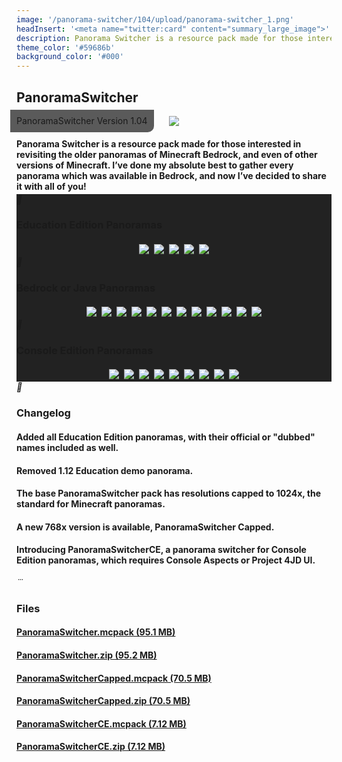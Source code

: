 ```yaml
---
image: '/panorama-switcher/104/upload/panorama-switcher_1.png'
headInsert: '<meta name="twitter:card" content="summary_large_image">'
description: Panorama Switcher is a resource pack made for those interested in revisiting the older panoramas of Minecraft Bedrock, and even of other versions of Minecraft. I’ve done my absolute best to gather every panorama which was available in Bedrock, and now I’ve decided to share it with all of you!
theme_color: '#59686b'
background_color: '#000'
---
```

## PanoramaSwitcher
<div style="text-align:center"><p style="position:absolute;margin:-10px;border-radius:0 0 10px 0;padding: 10px;background:#333c;line-height:16px">PanoramaSwitcher Version 1.04</p><img src="./upload/panorama-switcher_1.png"></div><h4 style="margin-bottom:4px">Panorama Switcher is a resource pack made for those interested in revisiting the older panoramas of Minecraft Bedrock, and even of other versions of Minecraft. I’ve done my absolute best to gather every panorama which was available in Bedrock, and now I’ve decided to share it with all of you!</h4><div class="changelog-container closeable" style="background:#222"><div><i class="material-icons"></i><h3 id="education-edition-panoramas">Education Edition Panoramas</h3><i class="material-icons"></i></div><div style="display:inherit"><div style="text-align:center"><img src="./upload/panorama-switcher_2.png" style="max-height:192px;width:auto;max-width:100%;margin:4px"><img src="./upload/panorama-switcher_3.png" style="max-height:192px;width:auto;max-width:100%;margin:4px"><img src="./upload/panorama-switcher_4.png" style="max-height:192px;width:auto;max-width:100%;margin:4px"><img src="./upload/panorama-switcher_5.png" style="max-height:192px;width:auto;max-width:100%;margin:4px"><img src="./upload/panorama-switcher_6.png" style="max-height:192px;width:auto;max-width:100%;margin:4px"></div></div></div><div class="changelog-container closeable" style="background:#222"><div><i class="material-icons"></i><h3 id="bedrock-or-java-panoramas">Bedrock or Java Panoramas</h3><i class="material-icons"></i></div><div style="display:inherit"><div style="text-align:center"><img src="./upload/panorama-switcher_7.png" style="max-height:192px;width:auto;max-width:100%;margin:4px"><img src="./upload/panorama-switcher_8.png" style="max-height:192px;width:auto;max-width:100%;margin:4px"><img src="./upload/panorama-switcher_9.png" style="max-height:192px;width:auto;max-width:100%;margin:4px"><img src="./upload/panorama-switcher_10.png" style="max-height:192px;width:auto;max-width:100%;margin:4px"><img src="./upload/panorama-switcher_11.png" style="max-height:192px;width:auto;max-width:100%;margin:4px"><img src="./upload/panorama-switcher_12.png" style="max-height:192px;width:auto;max-width:100%;margin:4px"><img src="./upload/panorama-switcher_13.png" style="max-height:192px;width:auto;max-width:100%;margin:4px"><img src="./upload/panorama-switcher_14.png" style="max-height:192px;width:auto;max-width:100%;margin:4px"><img src="./upload/panorama-switcher_15.png" style="max-height:192px;width:auto;max-width:100%;margin:4px"><img src="./upload/panorama-switcher_16.png" style="max-height:192px;width:auto;max-width:100%;margin:4px"><img src="./upload/panorama-switcher_17.png" style="max-height:192px;width:auto;max-width:100%;margin:4px"><img src="./upload/panorama-switcher_18.png" style="max-height:192px;width:auto;max-width:100%;margin:4px"></div></div></div><div class="changelog-container closeable" style="background:#222"><div><i class="material-icons"></i><h3 id="console-edition-pamoramas">Console Edition Panoramas</h3><i class="material-icons"></i></div><div style="display:inherit"><div style="text-align:center"><img src="./upload/panorama-switcher_19.png" style="max-height:192px;width:auto;max-width:100%;margin:4px"><img src="./upload/panorama-switcher_20.png" style="max-height:192px;width:auto;max-width:100%;margin:4px"><img src="./upload/panorama-switcher_21.png" style="max-height:192px;width:auto;max-width:100%;margin:4px"><img src="./upload/panorama-switcher_22.png" style="max-height:192px;width:auto;max-width:100%;margin:4px"><img src="./upload/panorama-switcher_23.png" style="max-height:192px;width:auto;max-width:100%;margin:4px"><img src="./upload/panorama-switcher_24.png" style="max-height:192px;width:auto;max-width:100%;margin:4px"><img src="./upload/panorama-switcher_25.png" style="max-height:192px;width:auto;max-width:100%;margin:4px"><img src="./upload/panorama-switcher_26.png" style="max-height:192px;width:auto;max-width:100%;margin:4px"><img src="./upload/panorama-switcher_27.png" style="max-height:192px;width:auto;max-width:100%;margin:4px"></div></div></div><div class="changelog-container"><i class="material-icons"></i><h3 id="changelog">Changelog</h3><h4>Added all Education Edition panoramas, with their official or "dubbed" names included as well.</h4><h4>Removed 1.12 Education demo panorama.</h4><h4>The base PanoramaSwitcher pack has resolutions capped to 1024x, the standard for Minecraft panoramas.</h4><h4>A new 768x version is available, PanoramaSwitcher Capped.</h4><h4>Introducing PanoramaSwitcherCE, a panorama switcher for Console Edition panoramas, which requires Console Aspects or Project 4JD UI.</h4></div><div class="changelog-container"><i class="material-icons"></i><h3 id="files">Files</h3><a href="https://github.com/Kee7702/Projects-Legacy/releases/download/77a10c9ad36a6/PanoramaSwitcher.mcpack"><h4>PanoramaSwitcher.mcpack (95.1 MB)</h4></a><a href="https://github.com/Kee7702/Projects-Legacy/releases/download/77a10c9ad36a6/PanoramaSwitcher.zip"><h4>PanoramaSwitcher.zip (95.2 MB)</h4></a><a href="https://github.com/Kee7702/Projects-Legacy/releases/download/77a10c9ad36a6/PanoramaSwitcherCapped.mcpack"><h4>PanoramaSwitcherCapped.mcpack (70.5 MB)</h4></a><a href="https://github.com/Kee7702/Projects-Legacy/releases/download/77a10c9ad36a6/PanoramaSwitcherCapped.zip"><h4>PanoramaSwitcherCapped.zip (70.5 MB)</h4></a><a href="https://github.com/Kee7702/Projects-Legacy/releases/download/77a10c9ad36a6/PanoramaSwitcherCE.mcpack"><h4>PanoramaSwitcherCE.mcpack (7.12 MB)</h4></a><a href="https://github.com/Kee7702/Projects-Legacy/releases/download/77a10c9ad36a6/PanoramaSwitcherCE.zip"><h4>PanoramaSwitcherCE.zip (7.12 MB)</h4></a></div>
